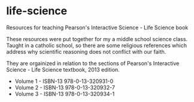# life-science
Resources for teaching Pearson's Interactive Science - Life Science book

These resources were put together for my a middle school science class. Taught in a catholic school, so there are some religious references which address why scientific reasoning does not conflict with our faith.

They are orgainized in relation to the sections of Pearson's Interactive Science - Life Science textbook, 2013 edition. 

* Volume 1 - ISBN-13 978-0-13-320931-0
* Volume 2 - ISBN-13 978-0-13-320932-7
* Volume 3 - ISBN-13 978-0-13-320934-1

